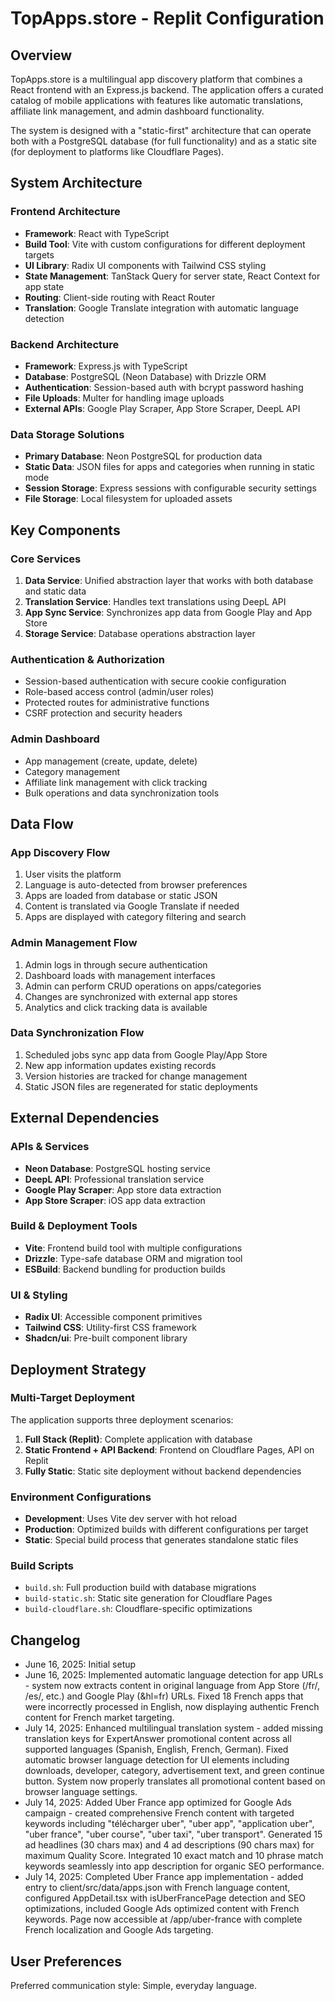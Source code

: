 # TopApps.store - Replit Configuration

## Overview

TopApps.store is a multilingual app discovery platform that combines a React frontend with an Express.js backend. The application offers a curated catalog of mobile applications with features like automatic translations, affiliate link management, and admin dashboard functionality.

The system is designed with a "static-first" architecture that can operate both with a PostgreSQL database (for full functionality) and as a static site (for deployment to platforms like Cloudflare Pages).

## System Architecture

### Frontend Architecture
- **Framework**: React with TypeScript
- **Build Tool**: Vite with custom configurations for different deployment targets
- **UI Library**: Radix UI components with Tailwind CSS styling
- **State Management**: TanStack Query for server state, React Context for app state
- **Routing**: Client-side routing with React Router
- **Translation**: Google Translate integration with automatic language detection

### Backend Architecture
- **Framework**: Express.js with TypeScript
- **Database**: PostgreSQL (Neon Database) with Drizzle ORM
- **Authentication**: Session-based auth with bcrypt password hashing
- **File Uploads**: Multer for handling image uploads
- **External APIs**: Google Play Scraper, App Store Scraper, DeepL API

### Data Storage Solutions
- **Primary Database**: Neon PostgreSQL for production data
- **Static Data**: JSON files for apps and categories when running in static mode
- **Session Storage**: Express sessions with configurable security settings
- **File Storage**: Local filesystem for uploaded assets

## Key Components

### Core Services
1. **Data Service**: Unified abstraction layer that works with both database and static data
2. **Translation Service**: Handles text translations using DeepL API
3. **App Sync Service**: Synchronizes app data from Google Play and App Store
4. **Storage Service**: Database operations abstraction layer

### Authentication & Authorization
- Session-based authentication with secure cookie configuration
- Role-based access control (admin/user roles)
- Protected routes for administrative functions
- CSRF protection and security headers

### Admin Dashboard
- App management (create, update, delete)
- Category management
- Affiliate link management with click tracking
- Bulk operations and data synchronization tools

## Data Flow

### App Discovery Flow
1. User visits the platform
2. Language is auto-detected from browser preferences
3. Apps are loaded from database or static JSON
4. Content is translated via Google Translate if needed
5. Apps are displayed with category filtering and search

### Admin Management Flow
1. Admin logs in through secure authentication
2. Dashboard loads with management interfaces
3. Admin can perform CRUD operations on apps/categories
4. Changes are synchronized with external app stores
5. Analytics and click tracking data is available

### Data Synchronization Flow
1. Scheduled jobs sync app data from Google Play/App Store
2. New app information updates existing records
3. Version histories are tracked for change management
4. Static JSON files are regenerated for static deployments

## External Dependencies

### APIs & Services
- **Neon Database**: PostgreSQL hosting service
- **DeepL API**: Professional translation service
- **Google Play Scraper**: App store data extraction
- **App Store Scraper**: iOS app data extraction

### Build & Deployment Tools
- **Vite**: Frontend build tool with multiple configurations
- **Drizzle**: Type-safe database ORM and migration tool
- **ESBuild**: Backend bundling for production builds

### UI & Styling
- **Radix UI**: Accessible component primitives
- **Tailwind CSS**: Utility-first CSS framework
- **Shadcn/ui**: Pre-built component library

## Deployment Strategy

### Multi-Target Deployment
The application supports three deployment scenarios:

1. **Full Stack (Replit)**: Complete application with database
2. **Static Frontend + API Backend**: Frontend on Cloudflare Pages, API on Replit
3. **Fully Static**: Static site deployment without backend dependencies

### Environment Configurations
- **Development**: Uses Vite dev server with hot reload
- **Production**: Optimized builds with different configurations per target
- **Static**: Special build process that generates standalone static files

### Build Scripts
- `build.sh`: Full production build with database migrations
- `build-static.sh`: Static site generation for Cloudflare Pages
- `build-cloudflare.sh`: Cloudflare-specific optimizations

## Changelog
- June 16, 2025: Initial setup
- June 16, 2025: Implemented automatic language detection for app URLs - system now extracts content in original language from App Store (/fr/, /es/, etc.) and Google Play (&hl=fr) URLs. Fixed 18 French apps that were incorrectly processed in English, now displaying authentic French content for French market targeting.
- July 14, 2025: Enhanced multilingual translation system - added missing translation keys for ExpertAnswer promotional content across all supported languages (Spanish, English, French, German). Fixed automatic browser language detection for UI elements including downloads, developer, category, advertisement text, and green continue button. System now properly translates all promotional content based on browser language settings.
- July 14, 2025: Added Uber France app optimized for Google Ads campaign - created comprehensive French content with targeted keywords including "télécharger uber", "uber app", "application uber", "uber france", "uber course", "uber taxi", "uber transport". Generated 15 ad headlines (30 chars max) and 4 ad descriptions (90 chars max) for maximum Quality Score. Integrated 10 exact match and 10 phrase match keywords seamlessly into app description for organic SEO performance.
- July 14, 2025: Completed Uber France app implementation - added entry to client/src/data/apps.json with French language content, configured AppDetail.tsx with isUberFrancePage detection and SEO optimizations, included Google Ads optimized content with French keywords. Page now accessible at /app/uber-france with complete French localization and Google Ads targeting.

## User Preferences

Preferred communication style: Simple, everyday language.